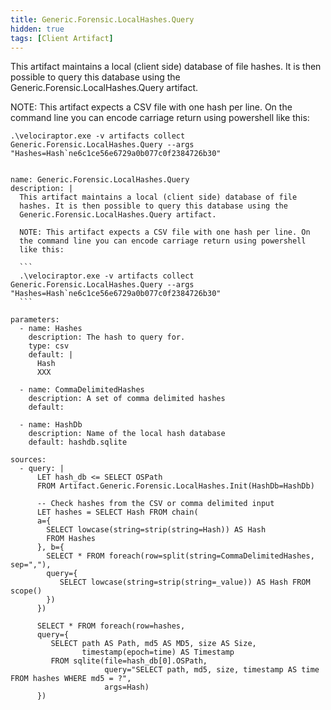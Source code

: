 ```yaml
---
title: Generic.Forensic.LocalHashes.Query
hidden: true
tags: [Client Artifact]
---
```


This artifact maintains a local (client side) database of file
hashes. It is then possible to query this database using the
Generic.Forensic.LocalHashes.Query artifact.

NOTE: This artifact expects a CSV file with one hash per line. On
the command line you can encode carriage return using powershell
like this:

```
.\velociraptor.exe -v artifacts collect Generic.Forensic.LocalHashes.Query --args "Hashes=Hash`ne6c1ce56e6729a0b077c0f2384726b30"
```


<pre><code class="language-yaml">
name: Generic.Forensic.LocalHashes.Query
description: |
  This artifact maintains a local (client side) database of file
  hashes. It is then possible to query this database using the
  Generic.Forensic.LocalHashes.Query artifact.

  NOTE: This artifact expects a CSV file with one hash per line. On
  the command line you can encode carriage return using powershell
  like this:

  ```
  .\velociraptor.exe -v artifacts collect Generic.Forensic.LocalHashes.Query --args &quot;Hashes=Hash`ne6c1ce56e6729a0b077c0f2384726b30&quot;
  ```

parameters:
  - name: Hashes
    description: The hash to query for.
    type: csv
    default: |
      Hash
      XXX

  - name: CommaDelimitedHashes
    description: A set of comma delimited hashes
    default:

  - name: HashDb
    description: Name of the local hash database
    default: hashdb.sqlite

sources:
  - query: |
      LET hash_db &lt;= SELECT OSPath
      FROM Artifact.Generic.Forensic.LocalHashes.Init(HashDb=HashDb)

      -- Check hashes from the CSV or comma delimited input
      LET hashes = SELECT Hash FROM chain(
      a={
        SELECT lowcase(string=strip(string=Hash)) AS Hash
        FROM Hashes
      }, b={
        SELECT * FROM foreach(row=split(string=CommaDelimitedHashes, sep=&quot;,&quot;),
        query={
           SELECT lowcase(string=strip(string=_value)) AS Hash FROM scope()
        })
      })

      SELECT * FROM foreach(row=hashes,
      query={
         SELECT path AS Path, md5 AS MD5, size AS Size,
                timestamp(epoch=time) AS Timestamp
         FROM sqlite(file=hash_db[0].OSPath,
                     query=&quot;SELECT path, md5, size, timestamp AS time FROM hashes WHERE md5 = ?&quot;,
                     args=Hash)
      })

</code></pre>

